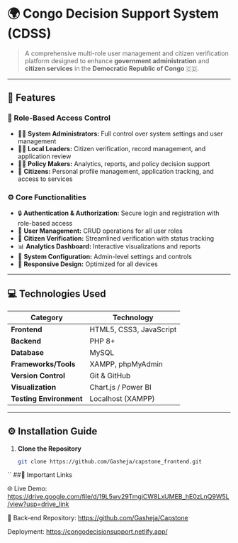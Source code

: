 <!-- 🌍 Congo Decision Support System (CDSS) -->

# 🌍 **Congo Decision Support System (CDSS)**

> A comprehensive multi-role user management and citizen verification platform designed to enhance **government administration** and **citizen services** in the **Democratic Republic of Congo** 🇨🇩.

---

## 🚀 **Features**

### 🔐 Role-Based Access Control
- 🧑‍💻 **System Administrators:** Full control over system settings and user management  
- 🧑‍🌾 **Local Leaders:** Citizen verification, record management, and application review  
- 🧑‍🏫 **Policy Makers:** Analytics, reports, and policy decision support  
- 👤 **Citizens:** Personal profile management, application tracking, and access to services  

### ⚙️ Core Functionalities
- 🔒 **Authentication & Authorization:** Secure login and registration with role-based access  
- 👥 **User Management:** CRUD operations for all user roles  
- 🪪 **Citizen Verification:** Streamlined verification with status tracking  
- 📊 **Analytics Dashboard:** Interactive visualizations and reports  
- 🧭 **System Configuration:** Admin-level settings and controls  
- 📱 **Responsive Design:** Optimized for all devices  

---

## 💻 Technologies Used

| Category | Technology |
|-----------|-------------|
| **Frontend** | HTML5, CSS3, JavaScript |
| **Backend** | PHP 8+ |
| **Database** | MySQL |
| **Frameworks/Tools** | XAMPP, phpMyAdmin |
| **Version Control** | Git & GitHub |
| **Visualization** | Chart.js / Power BI |
| **Testing Environment** | Localhost (XAMPP) |

---

## ⚙️ Installation Guide

1. **Clone the Repository**
   ```bash
   git clone https://github.com/Gasheja/capstone_frontend.git
``
   ##🔗 Important Links

🌐 Live Demo: https://drive.google.com/file/d/19L5wv29TmgiCW8LxUMEB_hE0zLnQ9W5L/view?usp=drive_link

📁 Back-end Repository: https://github.com/Gasheja/Capstone

Deployment: 
https://congodecisionsupport.netlify.app/
